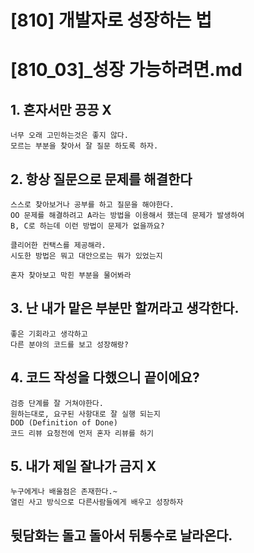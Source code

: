 # [810] 개발자로 성장하는 법
# [810_03]_성장 가능하려면.md

## 1. 혼자서만 끙끙 X
    너무 오래 고민하는것은 좋지 않다.
    모르는 부분을 찾아서 잘 질문 하도록 하자.

## 2. 항상 질문으로 문제를 해결한다
    스스로 찾아보거나 공부를 하고 질문을 해야한다.
    OO 문제를 해결하려고 A라는 방법을 이용해서 했는데 문제가 발생하여
    B, C로 하는데 이런 방법이 문제가 없을까요?
    
    클리어한 컨택스를 제공해라.
    시도한 방법은 뭐고 대안으로는 뭐가 있었는지
    
    혼자 찾아보고 막힌 부분을 물어봐라

## 3. 난 내가 맡은 부분만 할꺼라고 생각한다.
    좋은 기회라고 생각하고 
    다른 분야의 코드를 보고 성장해랑?

## 4. 코드 작성을 다했으니 끝이에요?
    검증 단계를 잘 거쳐야한다. 
    원하는대로, 요구된 사항대로 잘 실행 되는지
    DOD (Definition of Done)
    코드 리뷰 요청전에 먼저 혼자 리뷰를 하기

## 5. 내가 제일 잘나가 금지 X
    누구에게나 배울점은 존재한다.~
    열린 사고 방식으로 다른사람들에게 배우고 성장하자

## 뒷담화는 돌고 돌아서 뒤통수로 날라온다.

    
    

    
    


